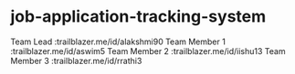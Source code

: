 # job-application-tracking-system
Team Lead     :trailblazer.me/id/alakshmi90
Team Member 1 :trailblazer.me/id/aswim5
Team Member 2 :trailblazer.me/id/iishu13
Team Member 3 :trailblazer.me/id/rrathi3      
